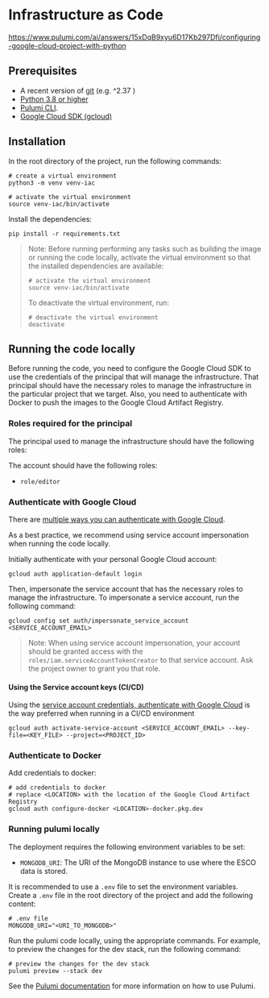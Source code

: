 # Infrastructure as Code

https://www.pulumi.com/ai/answers/15xDqB9xyu6D17Kb297Dfi/configuring-google-cloud-project-with-python

## Prerequisites

- A recent version of [git](https://git-scm.com/) (e.g. ^2.37 )
- [Python 3.8 or higher](https://www.python.org/downloads/)
- [Pulumi CLI](https://www.pulumi.com/docs/install/).
- [Google Cloud SDK (gcloud)](https://cloud.google.com/sdk/docs/install)


## Installation
In the root directory of the project, run the following commands:

```shell
# create a virtual environment
python3 -m venv venv-iac

# activate the virtual environment
source venv-iac/bin/activate
```

Install the dependencies:

```shell
pip install -r requirements.txt
```

> Note:
> Before running performing any tasks such as building the image or running the code locally, activate the virtual environment so that the installed dependencies are available:
>  ```shell
>  # activate the virtual environment
>  source venv-iac/bin/activate
>  ```
> To deactivate the virtual environment, run:
> ```shell
> # deactivate the virtual environment
> deactivate
> ```


## Running the code locally


Before running the code, you need to configure the Google Cloud SDK to use the credentials of the principal that will manage the infrastructure. That principal should have the necessary roles to manage the infrastructure in the particular project that we target. Also, you need to authenticate with Docker to push the images to the Google Cloud Artifact Registry.

### Roles required for the principal

The principal used to manage the infrastructure should have the following roles:

The account should have the following roles:

- `role/editor`

### Authenticate with Google Cloud

There are [multiple ways you can authenticate with Google Cloud](https://cloud.google.com/sdk/gcloud/reference/auth). 

As a best practice, we recommend using service account impersonation when running the code locally.

Initially authenticate with your personal Google Cloud account:

 ```shell
 gcloud auth application-default login
 ```

Then, impersonate the service account that has the necessary roles to manage the infrastructure. To impersonate a service account, run the following command:
 ```shell
 gcloud config set auth/impersonate_service_account <SERVICE_ACCOUNT_EMAIL>
```
> Note:
> When using service account impersonation, your account should be granted access with the `roles/iam.serviceAccountTokenCreator` to that service account. Ask the project owner to grant you that role.

#### Using the Service account keys (CI/CD)
Using the [service account credentials, authenticate with Google Cloud](https://cloud.google.com/sdk/gcloud/reference/auth/activate-service-account) is the way preferred when running in a CI/CD environment

 ```shell
gcloud auth activate-service-account <SERVICE_ACCOUNT_EMAIL> --key-file=<KEY_FILE> --project=<PROJECT_ID>
 ```

### Authenticate to Docker

Add credentials to docker:

```shell
# add credentials to docker
# replace <LOCATION> with the location of the Google Cloud Artifact Registry
gcloud auth configure-docker <LOCATION>-docker.pkg.dev
```

### Running pulumi locally
The deployment requires the following environment variables to be set:
- `MONGODB_URI`: The URI of the MongoDB instance to use where the ESCO data is stored.

It is recommended to use a `.env` file to set the environment variables. Create a `.env` file in the root directory of the project and add the following content:

```shell
# .env file
MONGODB_URI="<URI_TO_MONGODB>"
```

Run the pulumi code locally, using the appropriate commands. For example, to preview the changes for the dev stack, run the following command:

```shell
# preview the changes for the dev stack
pulumi preview --stack dev
```

See the [Pulumi documentation](https://www.pulumi.com/docs/) for more information on how to use Pulumi.